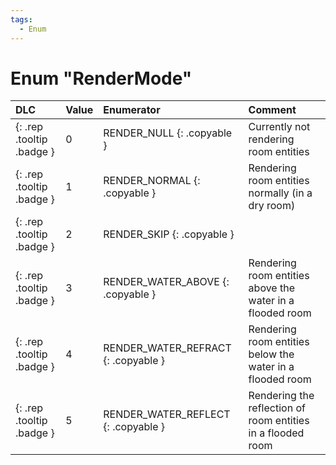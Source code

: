 ```yaml
---
tags:
  - Enum
---
```

# Enum "RenderMode"
|DLC|Value|Enumerator|Comment|
|:--|:--|:--|:--|
|[ ](#){: .rep .tooltip .badge }|0 |RENDER_NULL {: .copyable } | Currently not rendering room entities |
|[ ](#){: .rep .tooltip .badge }|1 |RENDER_NORMAL {: .copyable } | Rendering room entities normally (in a dry room) |
|[ ](#){: .rep .tooltip .badge }|2 |RENDER_SKIP {: .copyable } |  |
|[ ](#){: .rep .tooltip .badge }|3 |RENDER_WATER_ABOVE {: .copyable } | Rendering room entities above the water in a flooded room |
|[ ](#){: .rep .tooltip .badge }|4 |RENDER_WATER_REFRACT {: .copyable } | Rendering room entities below the water in a flooded room |
|[ ](#){: .rep .tooltip .badge }|5 |RENDER_WATER_REFLECT {: .copyable } | Rendering the reflection of room entities in a flooded room |
